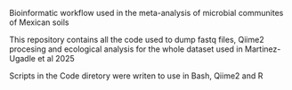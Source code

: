 Bioinformatic workflow used in the meta-analysis of microbial communites of Mexican soils

This repository contains all the code used to dump fastq files, Qiime2 procesing and ecological analysis for the whole dataset used in Martinez-Ugadle et al 2025

Scripts in the Code diretory were writen to use in Bash, Qiime2 and R

